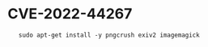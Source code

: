 # CVE-2022-44267

```python3 -m pip install pypng
   sudo apt-get install -y pngcrush exiv2 imagemagick
```
